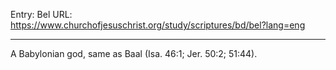 Entry: Bel
URL: https://www.churchofjesuschrist.org/study/scriptures/bd/bel?lang=eng

---

A Babylonian god, same as Baal (Isa. 46:1; Jer. 50:2; 51:44).
